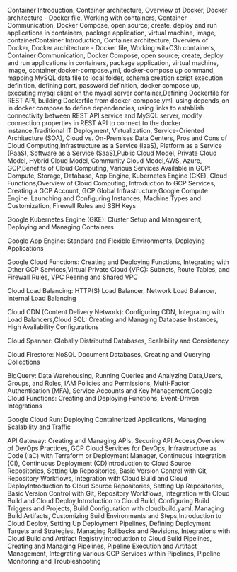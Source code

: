 Container Introduction, Container architecture, Overview of Docker, Docker architecture - Docker file, Working with containers, Container Communication, Docker Compose, open source; create, deploy and run applications in containers, package application, virtual machine, image, containerContainer Introduction, Container architecture, Overview of Docker, Docker architecture - Docker file, Working wit+C3h containers, Container Communication, Docker Compose, open source; create, deploy and run applications in containers, package application, virtual machine, image, container,docker-compose.yml, docker-compose up command, mapping MySQL data file to local folder, schema creation script execution definition, defining port, password definition, docker compose up, executing mysql client on the mysql server container,Defining Dockerfile for REST API, building Dockerfile from docker-compose.yml, using depends_on in docker compose to define dependencies, using links to establish connectivity between REST API service and MySQL server, modify connection properties in REST API to connect to the docker instance,Traditional IT Deployment, Virtualization, Service-Oriented Architecture (SOA), Cloud vs. On-Premises Data Centers, Pros and Cons of Cloud Computing,Infrastructure as a Service (IaaS), Platform as a Service (PaaS), Software as a Service (SaaS),Public Cloud Model, Private Cloud Model, Hybrid Cloud Model, Community Cloud Model,AWS, Azure, GCP,Benefits of Cloud Computing, Various Services Available in GCP: Compute, Storage, Database, App Engine, Kubernetes Engine (GKE), Cloud Functions,Overview of Cloud Computing, Introduction to GCP Services, Creating a GCP Account, GCP Global Infrastructure,Google Compute Engine: Launching and Configuring Instances, Machine Types and Customization, Firewall Rules and SSH Keys

Google Kubernetes Engine (GKE): Cluster Setup and Management, Deploying and Managing Containers

Google App Engine: Standard and Flexible Environments, Deploying Applications

Google Cloud Functions: Creating and Deploying Functions, Integrating with Other GCP Services,Virtual Private Cloud (VPC): Subnets, Route Tables, and Firewall Rules, VPC Peering and Shared VPC

Cloud Load Balancing: HTTP(S) Load Balancer, Network Load Balancer, Internal Load Balancing

Cloud CDN (Content Delivery Network): Configuring CDN, Integrating with Load Balancers,Cloud SQL: Creating and Managing Database Instances, High Availability Configurations

Cloud Spanner: Globally Distributed Databases, Scalability and Consistency

Cloud Firestore: NoSQL Document Databases, Creating and Querying Collections

BigQuery: Data Warehousing, Running Queries and Analyzing Data,Users, Groups, and Roles, IAM Policies and Permissions, Multi-Factor Authentication (MFA), Service Accounts and Key Management,Google Cloud Functions: Creating and Deploying Functions, Event-Driven Integrations

Google Cloud Run: Deploying Containerized Applications, Managing Scalability and Traffic

API Gateway: Creating and Managing APIs, Securing API Access,Overview of DevOps Practices, GCP Cloud Services for DevOps, Infrastructure as Code (IaC) with Terraform or Deployment Manager, Continuous Integration (CI), Continuous Deployment (CD)Introduction to Cloud Source Repositories, Setting Up Repositories, Basic Version Control with Git, Repository Workflows, Integration with Cloud Build and Cloud DeployIntroduction to Cloud Source Repositories, Setting Up Repositories, Basic Version Control with Git, Repository Workflows, Integration with Cloud Build and Cloud Deploy,Introduction to Cloud Build, Configuring Build Triggers and Projects, Build Configuration with cloudbuild.yaml, Managing Build Artifacts, Customizing Build Environments and Steps,Introduction to Cloud Deploy, Setting Up Deployment Pipelines, Defining Deployment Targets and Strategies, Managing Rollbacks and Revisions, Integrations with Cloud Build and Artifact Registry,Introduction to Cloud Build Pipelines, Creating and Managing Pipelines, Pipeline Execution and Artifact Management, Integrating Various GCP Services within Pipelines, Pipeline Monitoring and Troubleshooting
